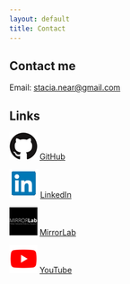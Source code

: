 ```yaml
---
layout: default
title: Contact
---
```


## Contact me

Email: stacia.near@gmail.com

## Links

![](assets/giticon.png) [GitHub](https://github.com/nearsr)

![](assets/linkedinicon.png) [LinkedIn](https://www.linkedin.com/in/stacianear)

![](assets/mirrorlabicon.png) [MirrorLab](http://mirrorlab.mines.edu/)

![](assets/youtubeicon.png) [YouTube](https://www.youtube.com/channel/UCHZ-uo8HJ0QvePcs6BR177A)



